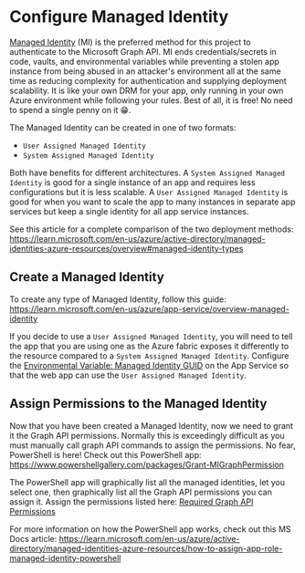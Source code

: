 # Configure Managed Identity

[Managed Identity](https://learn.microsoft.com/en-us/azure/active-directory/managed-identities-azure-resources/overview) (MI) is the preferred method for this project to authenticate to the Microsoft Graph API.
MI ends credentials/secrets in code, vaults, and environmental variables while preventing a stolen app instance from being abused in an attacker's environment all at the same time as reducing complexity for authentication and supplying deployment scalability.
It is like your own DRM for your app, only running in your own Azure environment while following your rules.
Best of all, it is free! No need to spend a single penny on it 😁.

The Managed Identity can be created in one of two formats:

- `User Assigned Managed Identity`
- `System Assigned Managed Identity`

Both have benefits for different architectures.
A `System Assigned Managed Identity` is good for a single instance of an app and requires less configurations but it is less scalable.
A `User Assigned Managed Identity` is good for when you want to scale the app to many instances in separate app services but keep a single identity for all app service instances.

See this article for a complete comparison of the two deployment methods:
<https://learn.microsoft.com/en-us/azure/active-directory/managed-identities-azure-resources/overview#managed-identity-types>

## Create a Managed Identity

To create any type of Managed Identity, follow this guide:
<https://learn.microsoft.com/en-us/azure/app-service/overview-managed-identity>

If you decide to use a `User Assigned Managed Identity`, you will need to tell the app that you are using one as the Azure fabric exposes it differently to the resource compared to a `System Assigned Managed Identity`.
Configure the [Environmental Variable: Managed Identity GUID](Environmental-Variables-Reference.md#msm_managed_id_guid) on the App Service so that the web app can use the `User Assigned Managed Identity`.

## Assign Permissions to the Managed Identity

Now that you have been created a Managed Identity, now we need to grant it the Graph API permissions.
Normally this is exceedingly difficult as you must manually call graph API commands to assign the permissions.
No fear, PowerShell is here! Check out this PowerShell app:
<https://www.powershellgallery.com/packages/Grant-MIGraphPermission>

The PowerShell app will graphically list all the managed identities, let you select one, then graphically list all the Graph API permissions you can assign it.
Assign the permissions listed here:
[Required Graph API Permissions](../../Getting-Started/Deployment/Required-Graph-API-Permissions.md)

For more information on how the PowerShell app works, check out this MS Docs article:
<https://learn.microsoft.com/en-us/azure/active-directory/managed-identities-azure-resources/how-to-assign-app-role-managed-identity-powershell>
